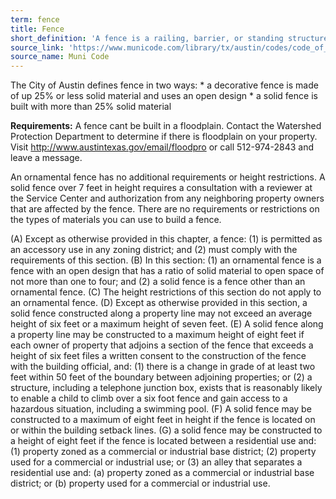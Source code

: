 ```yaml
---
term: fence
title: Fence
short_definition: 'A fence is a railing, barrier, or standing structure with supporting posts that creates a boundary on the property. '
source_link: 'https://www.municode.com/library/tx/austin/codes/code_of_ordinances?nodeId=TIT25LADE_CH25-2ZO_SUBCHAPTER_CUSDERE_ART5ACUS_S25-2-899FEACUS'
source_name: Muni Code
---
```



The City of Austin defines fence in two ways: \* a decorative fence is made of up 25% or less solid material and uses an open design \* a solid fence is built with more than 25% solid material

**Requirements:** A fence cant be built in a floodplain. Contact the Watershed Protection Department to determine if there is floodplain on your property. Visit http://www.austintexas.gov/email/floodpro or call 512-974-2843 and leave a message.

An ornamental fence has no additional requirements or height restrictions. A solid fence over 7 feet in height requires a consultation with a reviewer at the Service Center and authorization from any neighboring property owners that are affected by the fence. There are no requirements or restrictions on the types of materials you can use to build a fence.

(A) Except as otherwise provided in this chapter, a fence: (1) is permitted as an accessory use in any zoning district; and (2) must comply with the requirements of this section. (B) In this section: (1) an ornamental fence is a fence with an open design that has a ratio of solid material to open space of not more than one to four; and (2) a solid fence is a fence other than an ornamental fence. (C) The height restrictions of this section do not apply to an ornamental fence. (D) Except as otherwise provided in this section, a solid fence constructed along a property line may not exceed an average height of six feet or a maximum height of seven feet. (E) A solid fence along a property line may be constructed to a maximum height of eight feet if each owner of property that adjoins a section of the fence that exceeds a height of six feet files a written consent to the construction of the fence with the building official, and: (1) there is a change in grade of at least two feet within 50 feet of the boundary between adjoining properties; or (2) a structure, including a telephone junction box, exists that is reasonably likely to enable a child to climb over a six foot fence and gain access to a hazardous situation, including a swimming pool. (F) A solid fence may be constructed to a maximum of eight feet in height if the fence is located on or within the building setback lines. (G) a solid fence may be constructed to a height of eight feet if the fence is located between a residential use and: (1) property zoned as a commercial or industrial base district; (2) property used for a commercial or industrial use; or (3) an alley that separates a residential use and: (a) property zoned as a commercial or industrial base district; or (b) property used for a commercial or industrial use.